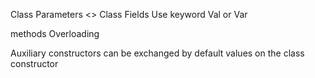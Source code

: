 
Class Parameters <> Class Fields 
Use keyword Val or Var

methods Overloading  

Auxiliary constructors can be exchanged by default values on the class constructor 